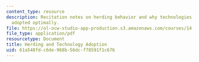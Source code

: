 ```yaml
---
content_type: resource
description: Recitation notes on herding behavior and why technologies may not be
  adopted optimally.
file: https://ol-ocw-studio-app-production.s3.amazonaws.com/courses/14-771-development-economics-microeconomic-issues-and-policy-models-fall-2008/61a548fdc6de968b56dcf78591f1c676_rec9.pdf
file_type: application/pdf
resourcetype: Document
title: Herding and Technology Adoption
uid: 61a548fd-c6de-968b-56dc-f78591f1c676
---
```

